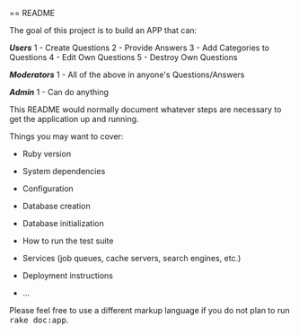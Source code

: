 == README

The goal of this project is to build an APP that can:

***Users***
1 - Create Questions
2 - Provide Answers
3 - Add Categories to Questions
4 - Edit Own Questions 
5 - Destroy Own Questions

***Moderators***
1 - All of the above in anyone's Questions/Answers

***Admin***
1 - Can do anything

This README would normally document whatever steps are necessary to get the
application up and running.

Things you may want to cover:

* Ruby version

* System dependencies

* Configuration

* Database creation

* Database initialization

* How to run the test suite

* Services (job queues, cache servers, search engines, etc.)

* Deployment instructions

* ...


Please feel free to use a different markup language if you do not plan to run
<tt>rake doc:app</tt>.

